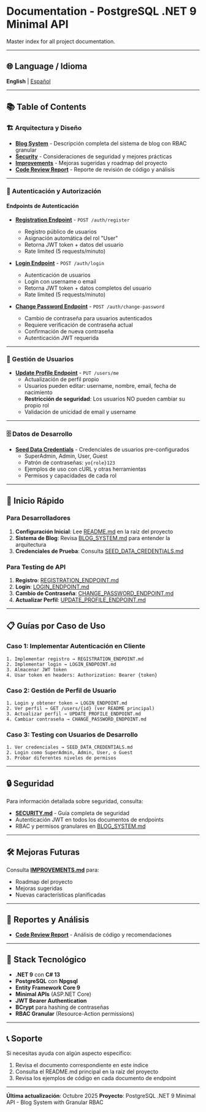 # Documentation - PostgreSQL .NET 9 Minimal API

Master index for all project documentation.

---

## 🌐 Language / Idioma

**English** | [Español](../es/INDEX.md)

---

## 📚 Table of Contents

### 🏗️ Arquitectura y Diseño

- **[Blog System](./BLOG_SYSTEM.md)** - Descripción completa del sistema de blog con RBAC granular
- **[Security](./SECURITY.md)** - Consideraciones de seguridad y mejores prácticas
- **[Improvements](./IMPROVEMENTS.md)** - Mejoras sugeridas y roadmap del proyecto
- **[Code Review Report](./CODE_REVIEW_REPORT.md)** - Reporte de revisión de código y análisis

---

### 🔐 Autenticación y Autorización

#### Endpoints de Autenticación

- **[Registration Endpoint](./REGISTRATION_ENDPOINT.md)** - `POST /auth/register`
  - Registro público de usuarios
  - Asignación automática del rol "User"
  - Retorna JWT token + datos del usuario
  - Rate limited (5 requests/minuto)

- **[Login Endpoint](./LOGIN_ENDPOINT.md)** - `POST /auth/login`
  - Autenticación de usuarios
  - Login con username o email
  - Retorna JWT token + datos completos del usuario
  - Rate limited (5 requests/minuto)

- **[Change Password Endpoint](./CHANGE_PASSWORD_ENDPOINT.md)** - `POST /auth/change-password`
  - Cambio de contraseña para usuarios autenticados
  - Requiere verificación de contraseña actual
  - Confirmación de nueva contraseña
  - Autenticación JWT requerida

---

### 👤 Gestión de Usuarios

- **[Update Profile Endpoint](./UPDATE_PROFILE_ENDPOINT.md)** - `PUT /users/me`
  - Actualización de perfil propio
  - Usuarios pueden editar: username, nombre, email, fecha de nacimiento
  - **Restricción de seguridad**: Los usuarios NO pueden cambiar su propio rol
  - Validación de unicidad de email y username

---

### 🗄️ Datos de Desarrollo

- **[Seed Data Credentials](./SEED_DATA_CREDENTIALS.md)** - Credenciales de usuarios pre-configurados
  - SuperAdmin, Admin, User, Guest
  - Patrón de contraseñas: `yo{role}123`
  - Ejemplos de uso con cURL y otras herramientas
  - Permisos y capacidades de cada rol

---

## 🚀 Inicio Rápido

### Para Desarrolladores

1. **Configuración Inicial**: Lee [README.md](../README.md) en la raíz del proyecto
2. **Sistema de Blog**: Revisa [BLOG_SYSTEM.md](./BLOG_SYSTEM.md) para entender la arquitectura
3. **Credenciales de Prueba**: Consulta [SEED_DATA_CREDENTIALS.md](./SEED_DATA_CREDENTIALS.md)

### Para Testing de API

1. **Registro**: [REGISTRATION_ENDPOINT.md](./REGISTRATION_ENDPOINT.md)
2. **Login**: [LOGIN_ENDPOINT.md](./LOGIN_ENDPOINT.md)
3. **Cambio de Contraseña**: [CHANGE_PASSWORD_ENDPOINT.md](./CHANGE_PASSWORD_ENDPOINT.md)
4. **Actualizar Perfil**: [UPDATE_PROFILE_ENDPOINT.md](./UPDATE_PROFILE_ENDPOINT.md)

---

## 📋 Guías por Caso de Uso

### Caso 1: Implementar Autenticación en Cliente

```
1. Implementar registro → REGISTRATION_ENDPOINT.md
2. Implementar login → LOGIN_ENDPOINT.md
3. Almacenar JWT token
4. Usar token en headers: Authorization: Bearer {token}
```

### Caso 2: Gestión de Perfil de Usuario

```
1. Login y obtener token → LOGIN_ENDPOINT.md
2. Ver perfil → GET /users/{id} (ver README principal)
3. Actualizar perfil → UPDATE_PROFILE_ENDPOINT.md
4. Cambiar contraseña → CHANGE_PASSWORD_ENDPOINT.md
```

### Caso 3: Testing con Usuarios de Desarrollo

```
1. Ver credenciales → SEED_DATA_CREDENTIALS.md
2. Login como SuperAdmin, Admin, User, o Guest
3. Probar diferentes niveles de permisos
```

---

## 🔒 Seguridad

Para información detallada sobre seguridad, consulta:
- **[SECURITY.md](./SECURITY.md)** - Guía completa de seguridad
- Autenticación JWT en todos los documentos de endpoints
- RBAC y permisos granulares en [BLOG_SYSTEM.md](./BLOG_SYSTEM.md)

---

## 🛠️ Mejoras Futuras

Consulta **[IMPROVEMENTS.md](./IMPROVEMENTS.md)** para:
- Roadmap del proyecto
- Mejoras sugeridas
- Nuevas características planificadas

---

## 📝 Reportes y Análisis

- **[Code Review Report](./CODE_REVIEW_REPORT.md)** - Análisis de código y recomendaciones

---

## 🎯 Stack Tecnológico

- **.NET 9** con **C# 13**
- **PostgreSQL** con **Npgsql**
- **Entity Framework Core 9**
- **Minimal APIs** (ASP.NET Core)
- **JWT Bearer Authentication**
- **BCrypt** para hashing de contraseñas
- **RBAC Granular** (Resource-Action permissions)

---

## 📞 Soporte

Si necesitas ayuda con algún aspecto específico:
1. Revisa el documento correspondiente en este índice
2. Consulta el README.md principal en la raíz del proyecto
3. Revisa los ejemplos de código en cada documento de endpoint

---

**Última actualización**: Octubre 2025
**Proyecto**: PostgreSQL .NET 9 Minimal API - Blog System with Granular RBAC
